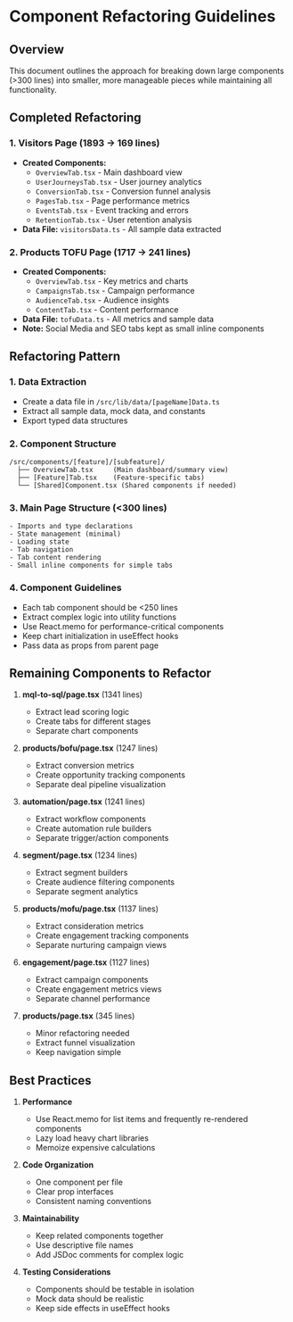 # Component Refactoring Guidelines

## Overview
This document outlines the approach for breaking down large components (>300 lines) into smaller, more manageable pieces while maintaining all functionality.

## Completed Refactoring

### 1. Visitors Page (1893 → 169 lines)
- **Created Components:**
  - `OverviewTab.tsx` - Main dashboard view
  - `UserJourneysTab.tsx` - User journey analytics
  - `ConversionTab.tsx` - Conversion funnel analysis
  - `PagesTab.tsx` - Page performance metrics
  - `EventsTab.tsx` - Event tracking and errors
  - `RetentionTab.tsx` - User retention analysis
- **Data File:** `visitorsData.ts` - All sample data extracted

### 2. Products TOFU Page (1717 → 241 lines)
- **Created Components:**
  - `OverviewTab.tsx` - Key metrics and charts
  - `CampaignsTab.tsx` - Campaign performance
  - `AudienceTab.tsx` - Audience insights
  - `ContentTab.tsx` - Content performance
- **Data File:** `tofuData.ts` - All metrics and sample data
- **Note:** Social Media and SEO tabs kept as small inline components

## Refactoring Pattern

### 1. Data Extraction
- Create a data file in `/src/lib/data/[pageName]Data.ts`
- Extract all sample data, mock data, and constants
- Export typed data structures

### 2. Component Structure
```
/src/components/[feature]/[subfeature]/
  ├── OverviewTab.tsx     (Main dashboard/summary view)
  ├── [Feature]Tab.tsx    (Feature-specific tabs)
  └── [Shared]Component.tsx (Shared components if needed)
```

### 3. Main Page Structure (<300 lines)
```tsx
- Imports and type declarations
- State management (minimal)
- Loading state
- Tab navigation
- Tab content rendering
- Small inline components for simple tabs
```

### 4. Component Guidelines
- Each tab component should be <250 lines
- Extract complex logic into utility functions
- Use React.memo for performance-critical components
- Keep chart initialization in useEffect hooks
- Pass data as props from parent page

## Remaining Components to Refactor

1. **mql-to-sql/page.tsx** (1341 lines)
   - Extract lead scoring logic
   - Create tabs for different stages
   - Separate chart components

2. **products/bofu/page.tsx** (1247 lines)
   - Extract conversion metrics
   - Create opportunity tracking components
   - Separate deal pipeline visualization

3. **automation/page.tsx** (1241 lines)
   - Extract workflow components
   - Create automation rule builders
   - Separate trigger/action components

4. **segment/page.tsx** (1234 lines)
   - Extract segment builders
   - Create audience filtering components
   - Separate segment analytics

5. **products/mofu/page.tsx** (1137 lines)
   - Extract consideration metrics
   - Create engagement tracking components
   - Separate nurturing campaign views

6. **engagement/page.tsx** (1127 lines)
   - Extract campaign components
   - Create engagement metrics views
   - Separate channel performance

7. **products/page.tsx** (345 lines)
   - Minor refactoring needed
   - Extract funnel visualization
   - Keep navigation simple

## Best Practices

1. **Performance**
   - Use React.memo for list items and frequently re-rendered components
   - Lazy load heavy chart libraries
   - Memoize expensive calculations

2. **Code Organization**
   - One component per file
   - Clear prop interfaces
   - Consistent naming conventions

3. **Maintainability**
   - Keep related components together
   - Use descriptive file names
   - Add JSDoc comments for complex logic

4. **Testing Considerations**
   - Components should be testable in isolation
   - Mock data should be realistic
   - Keep side effects in useEffect hooks